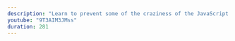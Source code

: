 ```yaml
---
description: "Learn to prevent some of the craziness of the JavaScript engine by using strict mode. You'll be happy you did!" 
youtube: "9T3AIM3JMss" 
duration: 281 
---
```

